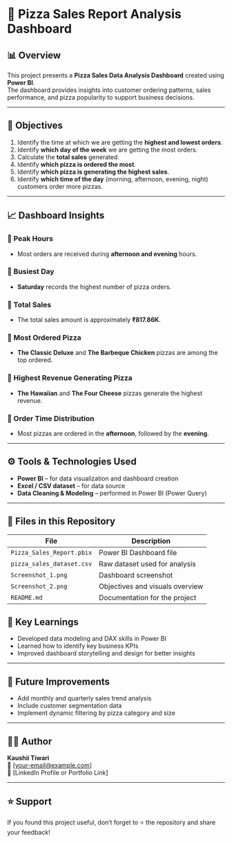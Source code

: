 # 🍕 Pizza Sales Report Analysis Dashboard

## 📊 Overview
This project presents a **Pizza Sales Data Analysis Dashboard** created using **Power BI**.  
The dashboard provides insights into customer ordering patterns, sales performance, and pizza popularity to support business decisions.

---

## 🎯 Objectives

1. Identify the time at which we are getting the **highest and lowest orders**.
2. Identify **which day of the week** we are getting the most orders.
3. Calculate the **total sales** generated.
4. Identify **which pizza is ordered the most**.
5. Identify **which pizza is generating the highest sales**.
6. Identify **which time of the day** (morning, afternoon, evening, night) customers order more pizzas.

---

## 📈 Dashboard Insights

### 🔹 Peak Hours
- Most orders are received during **afternoon and evening** hours.

### 🔹 Busiest Day
- **Saturday** records the highest number of pizza orders.

### 🔹 Total Sales
- The total sales amount is approximately **₹817.86K**.

### 🔹 Most Ordered Pizza
- **The Classic Deluxe** and **The Barbeque Chicken** pizzas are among the top ordered.

### 🔹 Highest Revenue Generating Pizza
- **The Hawaiian** and **The Four Cheese** pizzas generate the highest revenue.

### 🔹 Order Time Distribution
- Most pizzas are ordered in the **afternoon**, followed by the **evening**.

---

## ⚙️ Tools & Technologies Used

- **Power BI** – for data visualization and dashboard creation  
- **Excel / CSV dataset** – for data source  
- **Data Cleaning & Modeling** – performed in Power BI (Power Query)  

---

## 📂 Files in this Repository

| File | Description |
|------|--------------|
| `Pizza_Sales_Report.pbix` | Power BI Dashboard file |
| `pizza_sales_dataset.csv` | Raw dataset used for analysis |
| `Screenshot_1.png` | Dashboard screenshot |
| `Screenshot_2.png` | Objectives and visuals overview |
| `README.md` | Documentation for the project |

## 🧠 Key Learnings

- Developed data modeling and DAX skills in Power BI  
- Learned how to identify key business KPIs  
- Improved dashboard storytelling and design for better insights  

---

## 🚀 Future Improvements

- Add monthly and quarterly sales trend analysis  
- Include customer segmentation data  
- Implement dynamic filtering by pizza category and size  

---

## 🧑‍💻 Author

**Kaushii Tiwari**  
📧 [your-email@example.com]  
🔗 [LinkedIn Profile or Portfolio Link]  

---

## ⭐ Support

If you found this project useful, don’t forget to ⭐ the repository and share your feedback!
